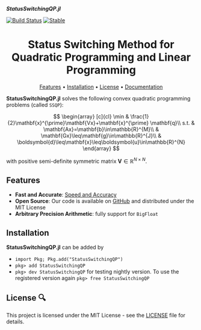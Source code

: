 

___StatusSwitchingQP.jl___


[![Build Status](https://github.com/PharosAbad/StatusSwitchingQP.jl/actions/workflows/CI.yml/badge.svg?branch=main)](https://github.com/PharosAbad/StatusSwitchingQP.jl/actions/workflows/CI.yml?query=branch%3Amain)
[![Stable](https://img.shields.io/badge/docs-stable-blue.svg)](https://github.com/PharosAbad/StatusSwitchingQP.jl/wiki)

<h1 align="center" margin=0px>
  Status Switching Method for Quadratic Programming and Linear Programming
</h1>

<p align="center">
  <a href="#features">Features</a> •
  <a href="#installation">Installation</a> •
  <a href="#license-">License</a> •
  <a href="https://github.com/PharosAbad/StatusSwitchingQP.jl/wiki">Documentation</a>
</p>

**StatusSwitchingQP.jl** solves the following convex quadratic programming problems (called `SSQP`):


$$
\begin{array}
[c]{cl}
\min & \frac{1}{2}\mathbf{x}^{\prime}\mathbf{Vx}+\mathbf{x}^{\prime}
\mathbf{q}\\
s.t. & \mathbf{Ax}=\mathbf{b}\in\mathbb{R}^{M}\\
& \mathbf{Gx}\leq\mathbf{g}\in\mathbb{R}^{J}\\
& \boldsymbol{d}\leq\mathbf{x}\leq\boldsymbol{u}\in\mathbb{R}^{N}
\end{array}
$$

with positive semi-definite symmetric matrix $\mathbf{V}\in\mathbb{R}^{N\times N}$.

## Features

* __Fast and Accurate__:  [Speed and Accuracy](https://github.com/PharosAbad/StatusSwitchingQP.jl/wiki/Speed-and-Accuracy)
* __Open Source__: Our code is available on [GitHub](https://github.com/PharosAbad/StatusSwitchingQP.jl) and distributed under the MIT License
* __Arbitrary Precision Arithmetic__: fully support for `BigFloat`


## Installation
__StatusSwitchingQP.jl__ can be added by

- `import Pkg; Pkg.add("StatusSwitchingQP")`
- `pkg> add StatusSwitchingQP`
- `pkg> dev StatusSwitchingQP` for testing nightly version. To use the registered version again `pkg> free StatusSwitchingQP`

## License 🔍
This project is licensed under the MIT License - see the [LICENSE](LICENSE) file for details.

